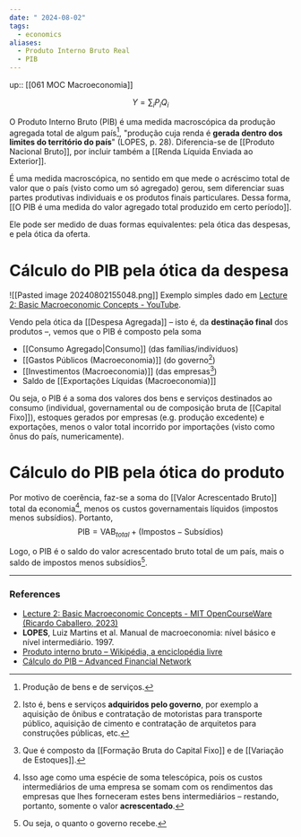 ```yaml
---
date: " 2024-08-02"
tags:
  - economics
aliases:
  - Produto Interno Bruto Real
  - PIB
---
```


up:: [[061 MOC Macroeconomia]]

$$
Y = \sum_{i} P_{i} Q_{i} 
$$

O Produto Interno Bruto (PIB) é uma medida macroscópica da produção agregada total de algum país[^1], "produção cuja renda é **gerada dentro dos limites do território do país**" (LOPES, p. 28). Diferencia-se de [[Produto Nacional Bruto]], por incluir também a [[Renda Líquida Enviada ao Exterior]].

É uma medida macroscópica, no sentido em que mede o acréscimo total de valor que o país (visto como um só agregado) gerou, sem diferenciar suas partes produtivas individuais e os produtos finais particulares. Dessa forma, [[O PIB é uma medida do valor agregado total produzido em certo período]].

Ele pode ser medido de duas formas equivalentes: pela ótica das despesas, e pela ótica da oferta.
# Cálculo do PIB pela ótica da despesa
![[Pasted image 20240802155048.png]]
Exemplo simples dado em [Lecture 2: Basic Macroeconomic Concepts - YouTube](https://youtu.be/kmUPK9AIE64?list=PLUl4u3cNGP62EXoZ4B3_Ob7lRRwpGQxkb&t=890).

Vendo pela ótica da [[Despesa Agregada]] – isto é, da **destinação final** dos produtos –, vemos que o PIB é composto pela soma
- [[Consumo Agregado|Consumo]] (das famílias/indivíduos)
- [[Gastos Públicos (Macroeconomia)]] (do governo[^2])
- [[Investimentos (Macroeconomia)]] (das empresas[^3])
- Saldo de [[Exportações Líquidas (Macroeconomia)]] 

Ou seja, o PIB é a soma dos valores dos bens e serviços destinados ao consumo (individual, governamental ou de composição bruta de [[Capital Fixo]]), estoques gerados por empresas (e.g. produção excedente) e exportações, menos o valor total incorrido por importações (visto como ônus do país, numericamente).

# Cálculo do PIB pela ótica do produto
Por motivo de coerência, faz-se a soma do [[Valor Acrescentado Bruto]] total da economia[^4], menos os custos governamentais líquidos (impostos menos subsídios). Portanto,
$$
\text{PIB} = \text{VAB}_{total} + (\text{Impostos} - \text{Subsídios})
$$

Logo, o PIB é o saldo do valor acrescentado bruto total de um país, mais o saldo de impostos menos subsídios[^5].

---
### References
- [Lecture 2: Basic Macroeconomic Concepts - MIT OpenCourseWare (Ricardo Caballero, 2023)](https://www.youtube.com/watch?v=kmUPK9AIE64&list=PLUl4u3cNGP62EXoZ4B3_Ob7lRRwpGQxkb&index=2)
- **LOPES**, Luiz Martins et al. Manual de macroeconomia: nível básico e nível intermediário. 1997.
- [Produto interno bruto – Wikipédia, a enciclopédia livre](https://pt.wikipedia.org/wiki/Produto_interno_bruto)
- [Cálculo do PIB – Advanced Financial Network](http://br.advfn.com/indicadores/pib/calculo)

[^1]: Produção de bens e de serviços.
[^2]: Isto é, bens e serviços **adquiridos pelo governo**, por exemplo a aquisição de ônibus e contratação de motoristas para transporte público, aquisição de cimento e contratação de arquitetos para construções públicas, etc.
[^3]: Que é composto da [[Formação Bruta do Capital Fixo]] e de [[Variação de Estoques]].
[^4]: Isso age como uma espécie de soma telescópica, pois os custos intermediários de uma empresa se somam com os rendimentos das empresas que lhes forneceram estes bens intermediários – restando, portanto, somente o valor **acrescentado**.
[^5]: Ou seja, o quanto o governo recebe.
